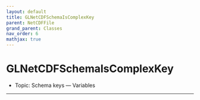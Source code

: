 ```yaml
---
layout: default
title: GLNetCDFSchemaIsComplexKey
parent: NetCDFFile
grand_parent: Classes
nav_order: 6
mathjax: true
---
```


#  GLNetCDFSchemaIsComplexKey

- Topic: Schema keys — Variables


---

